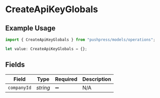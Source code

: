 # CreateApiKeyGlobals

## Example Usage

```typescript
import { CreateApiKeyGlobals } from "pushpress/models/operations";

let value: CreateApiKeyGlobals = {};
```

## Fields

| Field              | Type               | Required           | Description        |
| ------------------ | ------------------ | ------------------ | ------------------ |
| `companyId`        | *string*           | :heavy_minus_sign: | N/A                |